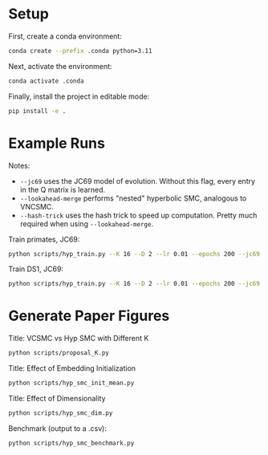 # Setup

First, create a conda environment:

```bash
conda create --prefix .conda python=3.11
```

Next, activate the environment:

```bash
conda activate .conda
```

Finally, install the project in editable mode:

```bash
pip install -e .
```

# Example Runs

Notes:

- `--jc69` uses the JC69 model of evolution. Without this flag, every entry in the Q matrix is learned.
- `--lookahead-merge` performs "nested" hyperbolic SMC, analogous to VNCSMC.
- `--hash-trick` uses the hash trick to speed up computation. Pretty much required when using `--lookahead-merge`.

Train primates, JC69:

```bash
python scripts/hyp_train.py --K 16 --D 2 --lr 0.01 --epochs 200 --jc69 --lookahead-merge --hash-trick data/primates.phy
```

Train DS1, JC69:

```bash
python scripts/hyp_train.py --K 16 --D 2 --lr 0.01 --epochs 200 --jc69 --lookahead-merge --hash-trick data/hohna/DS1.phy
```

# Generate Paper Figures

Title: VCSMC vs Hyp SMC with Different K

```bash
python scripts/proposal_K.py
```

Title: Effect of Embedding Initialization

```bash
python scripts/hyp_smc_init_mean.py
```

Title: Effect of Dimensionality

```bash
python scripts/hyp_smc_dim.py
```

Benchmark (output to a .csv):

```bash
python scripts/hyp_smc_benchmark.py
```
